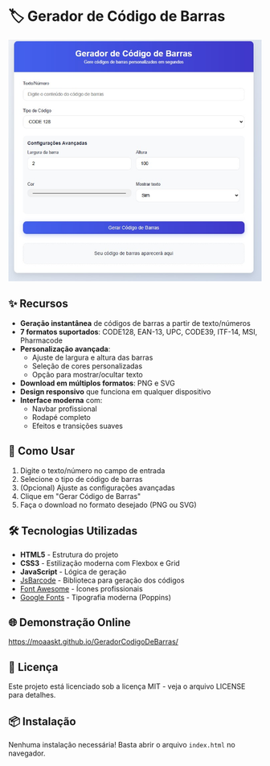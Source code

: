 # 🏷️ Gerador de Código de Barras 

![Preview](https://github.com/moaaskt/GeradorCodigoDeBarras/blob/main/telaCap.jpg)  


## ✨ Recursos

- **Geração instantânea** de códigos de barras a partir de texto/números
- **7 formatos suportados**: CODE128, EAN-13, UPC, CODE39, ITF-14, MSI, Pharmacode
- **Personalização avançada**:
  - Ajuste de largura e altura das barras
  - Seleção de cores personalizadas
  - Opção para mostrar/ocultar texto
- **Download em múltiplos formatos**: PNG e SVG
- **Design responsivo** que funciona em qualquer dispositivo
- **Interface moderna** com:
  - Navbar profissional
  - Rodapé completo
  - Efeitos e transições suaves

## 🚀 Como Usar

1. Digite o texto/número no campo de entrada
2. Selecione o tipo de código de barras
3. (Opcional) Ajuste as configurações avançadas
4. Clique em "Gerar Código de Barras"
5. Faça o download no formato desejado (PNG ou SVG)

## 🛠️ Tecnologias Utilizadas

- **HTML5** - Estrutura do projeto
- **CSS3** - Estilização moderna com Flexbox e Grid
- **JavaScript** - Lógica de geração
- [JsBarcode](https://github.com/lindell/JsBarcode) - Biblioteca para geração dos códigos
- [Font Awesome](https://fontawesome.com/) - Ícones profissionais
- [Google Fonts](https://fonts.google.com/) - Tipografia moderna (Poppins)

## 🌐 Demonstração Online

https://moaaskt.github.io/GeradorCodigoDeBarras/

## 📝 Licença
Este projeto está licenciado sob a licença MIT - veja o arquivo LICENSE para detalhes.

## 📦 Instalação

Nenhuma instalação necessária! Basta abrir o arquivo `index.html` no navegador.




